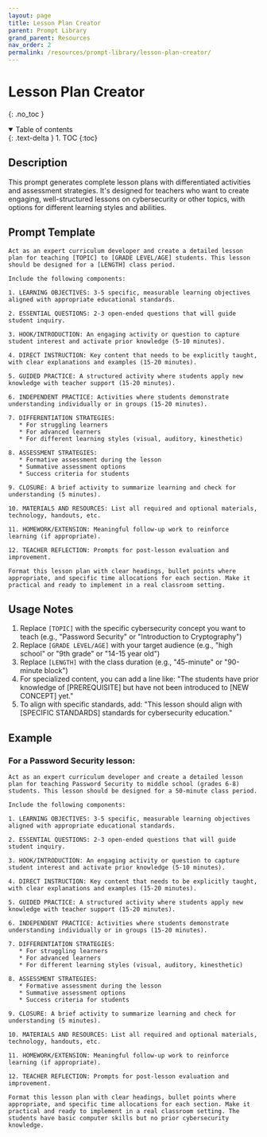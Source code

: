 ```yaml
---
layout: page
title: Lesson Plan Creator
parent: Prompt Library
grand_parent: Resources
nav_order: 2
permalink: /resources/prompt-library/lesson-plan-creator/
---
```


# Lesson Plan Creator
{: .no_toc }

<details open markdown="block">
  <summary>
    Table of contents
  </summary>
  {: .text-delta }
1. TOC
{:toc}
</details>

## Description

This prompt generates complete lesson plans with differentiated activities and assessment strategies. It's designed for teachers who want to create engaging, well-structured lessons on cybersecurity or other topics, with options for different learning styles and abilities.

## Prompt Template

```
Act as an expert curriculum developer and create a detailed lesson plan for teaching [TOPIC] to [GRADE LEVEL/AGE] students. This lesson should be designed for a [LENGTH] class period.

Include the following components:

1. LEARNING OBJECTIVES: 3-5 specific, measurable learning objectives aligned with appropriate educational standards.

2. ESSENTIAL QUESTIONS: 2-3 open-ended questions that will guide student inquiry.

3. HOOK/INTRODUCTION: An engaging activity or question to capture student interest and activate prior knowledge (5-10 minutes).

4. DIRECT INSTRUCTION: Key content that needs to be explicitly taught, with clear explanations and examples (15-20 minutes).

5. GUIDED PRACTICE: A structured activity where students apply new knowledge with teacher support (15-20 minutes).

6. INDEPENDENT PRACTICE: Activities where students demonstrate understanding individually or in groups (15-20 minutes).

7. DIFFERENTIATION STRATEGIES:
   * For struggling learners
   * For advanced learners
   * For different learning styles (visual, auditory, kinesthetic)

8. ASSESSMENT STRATEGIES:
   * Formative assessment during the lesson
   * Summative assessment options
   * Success criteria for students

9. CLOSURE: A brief activity to summarize learning and check for understanding (5 minutes).

10. MATERIALS AND RESOURCES: List all required and optional materials, technology, handouts, etc.

11. HOMEWORK/EXTENSION: Meaningful follow-up work to reinforce learning (if appropriate).

12. TEACHER REFLECTION: Prompts for post-lesson evaluation and improvement.

Format this lesson plan with clear headings, bullet points where appropriate, and specific time allocations for each section. Make it practical and ready to implement in a real classroom setting.
```

## Usage Notes

1. Replace `[TOPIC]` with the specific cybersecurity concept you want to teach (e.g., "Password Security" or "Introduction to Cryptography")
2. Replace `[GRADE LEVEL/AGE]` with your target audience (e.g., "high school" or "9th grade" or "14-15 year old")
3. Replace `[LENGTH]` with the class duration (e.g., "45-minute" or "90-minute block")
4. For specialized content, you can add a line like: "The students have prior knowledge of [PREREQUISITE] but have not been introduced to [NEW CONCEPT] yet."
5. To align with specific standards, add: "This lesson should align with [SPECIFIC STANDARDS] standards for cybersecurity education."

## Example

### For a Password Security lesson:

```
Act as an expert curriculum developer and create a detailed lesson plan for teaching Password Security to middle school (grades 6-8) students. This lesson should be designed for a 50-minute class period.

Include the following components:

1. LEARNING OBJECTIVES: 3-5 specific, measurable learning objectives aligned with appropriate educational standards.

2. ESSENTIAL QUESTIONS: 2-3 open-ended questions that will guide student inquiry.

3. HOOK/INTRODUCTION: An engaging activity or question to capture student interest and activate prior knowledge (5-10 minutes).

4. DIRECT INSTRUCTION: Key content that needs to be explicitly taught, with clear explanations and examples (15-20 minutes).

5. GUIDED PRACTICE: A structured activity where students apply new knowledge with teacher support (15-20 minutes).

6. INDEPENDENT PRACTICE: Activities where students demonstrate understanding individually or in groups (15-20 minutes).

7. DIFFERENTIATION STRATEGIES:
   * For struggling learners
   * For advanced learners
   * For different learning styles (visual, auditory, kinesthetic)

8. ASSESSMENT STRATEGIES:
   * Formative assessment during the lesson
   * Summative assessment options
   * Success criteria for students

9. CLOSURE: A brief activity to summarize learning and check for understanding (5 minutes).

10. MATERIALS AND RESOURCES: List all required and optional materials, technology, handouts, etc.

11. HOMEWORK/EXTENSION: Meaningful follow-up work to reinforce learning (if appropriate).

12. TEACHER REFLECTION: Prompts for post-lesson evaluation and improvement.

Format this lesson plan with clear headings, bullet points where appropriate, and specific time allocations for each section. Make it practical and ready to implement in a real classroom setting. The students have basic computer skills but no prior cybersecurity knowledge.
```
